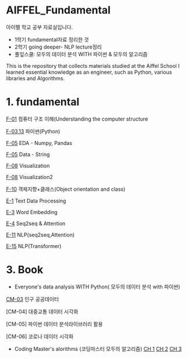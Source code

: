 # AIFFEL_Fundamental
아이펠 학교 공부 자료실입니다.
* 1학기 fundamental자료 정리한 것 
* 2학기 going deeper- NLP lecture정리
* 풀잎스쿨: 모두의 데이터 분석 WITH 파이썬 & 모두의 알고리즘

This is the repository that collects materials studied at the Aiffel School 
I learned essential knowledge as an engineer, such as Python, various libraries and Algorithms. 

# 1. fundamental
[F-01](https://github.com/Acclesia/AIFFEL_Fundamental/blob/main/%5BF1%5D%20Computer%20구조%20이해.ipynb) 컴퓨터 구조 이해(Understanding the computer structure

[F-03,13](https://github.com/Acclesia/AIFFEL_Fundamental/blob/main/%5BF-3%2C%2013%5D%20PYTHON.ipynb) 파이썬(Python)

[F-05](https://github.com/Acclesia/AIFFEL_Fundamental/blob/main/%5BF5%5D%202.%20EDA%20-%20(Numpy%2C%20pandas).ipynb)    EDA - Numpy, Pandas

[F-05](https://github.com/Acclesia/AIFFEL_Fundamental/blob/main/%5BF5%5D%20자료형%20-%20문자열%20데이터(string).ipynb)    Data - String

[F-08](https://github.com/Acclesia/AIFFEL_Fundamental/blob/main/%5BF8%5D%202.%20Visualization%20.ipynb)    Visualization

[F-08](https://github.com/Acclesia/AIFFEL_Fundamental/blob/main/%5BF8%5D%202.%20Visualization%20응용.ipynb) Visualization2

[F-10](https://github.com/Acclesia/AIFFEL_Fundamental/blob/main/%5BF10%5D%20객체%20지향%2C%20클래스%20기본%20문법.ipynb) 객체지향+클래스(Object orientation and class)

[E-1](https://github.com/Acclesia/AIFFEL_Fundamental/blob/main/NLP_L1_텍스트데이터다루기_OSM.ipynb) Text Data Processing

[E-3](https://github.com/Acclesia/AIFFEL_Fundamental/blob/main/NLP_L3_워드임베딩_OSM.ipynb) Word Embedding

[E-4](https://github.com/Acclesia/AIFFEL_Fundamental/blob/main/NLP_L4_Seq2seq%20%26%20Attention_OSM.ipynb) Seq2seq & Attention

[E-11](https://github.com/Acclesia/AIFFEL_Fundamental/blob/main/%5BE-11%5D%20자연어%20seq1seq%2Cattention%20mechanism.ipynb)   NLP(seq2seq,Attention)

[E-15](https://github.com/Acclesia/AIFFEL_Fundamental/blob/main/%5BE-15%5D%20LNP-TRANSFORMER.ipynb)    NLP(Transformer)

# 3. Book 
- Everyone's data analysis WITH Python( 모두의 데이터 분석 with 파이썬)

[CM-03](https://github.com/Acclesia/AIFFEL_Fundamental/blob/main/%5BCM-03%5D%20인구공공데이터.ipynb) 인구 공공데이터

[CM-04] 대중교통 데이터 시각화

[CM-05] 파이썬 데이터 분석라이브러리 활용

[CM-06] 코로나 데이터 시각화

- Coding Master's alorithms (코딩마스터 모두의 알고리즘)
[CH 1](https://github.com/Acclesia/AIFFEL_Fundamental/blob/main/코딩마스터_모두의_알고리즘_1장.ipynb)
[CH 2](https://github.com/Acclesia/AIFFEL_Fundamental/blob/main/코딩마스터_모두의_알고리즘_2장.ipynb)
[CH 3](https://github.com/Acclesia/AIFFEL_Fundamental/blob/main/코딩마스터_모두의_알고리즘_3장.ipynb)

